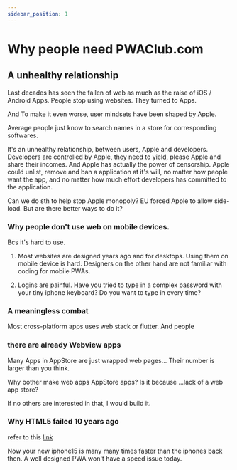 ```yaml
---
sidebar_position: 1
---
```


# Why people need PWAClub.com

## A unhealthy relationship

Last decades has seen the fallen of web as much as the raise of iOS / Android Apps. People stop using websites. They turned to Apps. 

And To make it even worse, user mindsets have been shaped by Apple. 

Average people just know to search names in a store for corresponding softwares.

It's an unhealthy relationship, between users, Apple and developers. Developers are controlled by Apple, they need to yield, please Apple and share their incomes. And Apple has actually the power of censorship. Apple could unlist, remove and ban a application at it's will, no matter how people want the app, and no matter how much effort developers has committed to the application.

Can we do sth to help stop Apple monopoly? EU forced Apple to allow side-load. But are there better ways to do it?

### Why people don't use web on mobile devices.

Bcs it's hard to use.

1. Most websites are designed years ago and for desktops. Using them on mobile device is hard. Designers on the other hand are not familiar with coding for mobile PWAs.

2. Logins are painful. Have you tried to type in a complex password with your tiny iphone keyboard? Do you want to type in every time? 

### A meaningless combat

Most cross-platform apps uses web stack or flutter. And people

### there are already Webview apps

Many Apps in AppStore are just wrapped web pages... Their number is larger than you think. 

Why bother make web apps AppStore apps? Is it because ...lack of a web app store?

If no others are interested in that, I would build it.

### Why HTML5 failed 10 years ago

refer to this [link](https://www.theverge.com/2012/8/23/3262782/facebook-for-ios-native-app)

Now your new iphone15 is many many times faster than the iphones back then. A well designed PWA won't have a speed issue today.

## 